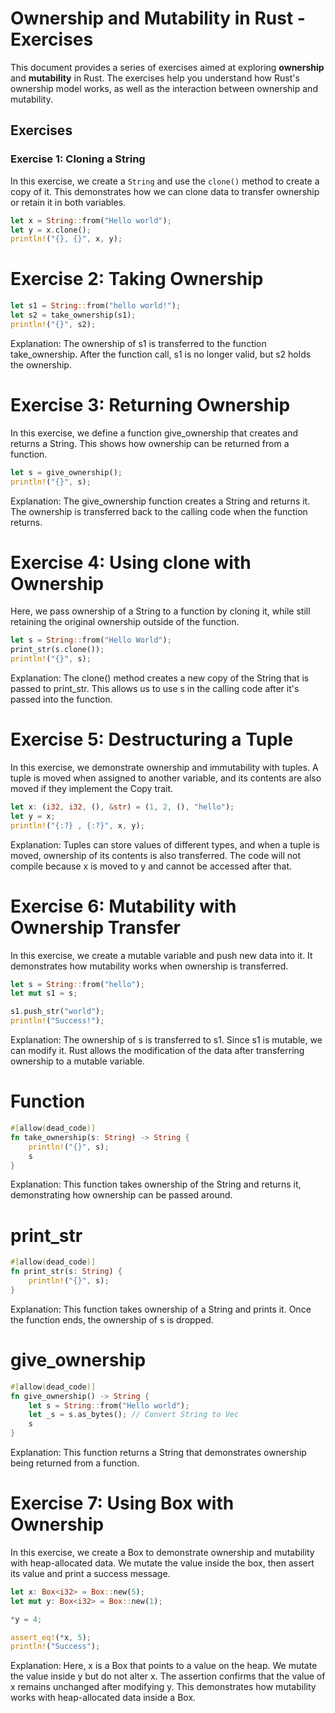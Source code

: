 # Ownership and Mutability in Rust - Exercises

This document provides a series of exercises aimed at exploring **ownership** and **mutability** in Rust. The exercises help you understand how Rust's ownership model works, as well as the interaction between ownership and mutability.

## Exercises

### Exercise 1: Cloning a String
In this exercise, we create a `String` and use the `clone()` method to create a copy of it. This demonstrates how we can clone data to transfer ownership or retain it in both variables.

```rust
let x = String::from("Hello world");
let y = x.clone();
println!("{}, {}", x, y);
```

# Exercise 2: Taking Ownership
```rust
let s1 = String::from("hello world!");
let s2 = take_ownership(s1);
println!("{}", s2);
```
Explanation: The ownership of s1 is transferred to the function take_ownership. After the function call, s1 is no longer valid, but s2 holds the ownership.

# Exercise 3: Returning Ownership

In this exercise, we define a function give_ownership that creates and returns a String. This shows how ownership can be returned from a function.

```rust
let s = give_ownership();
println!("{}", s);
```
Explanation: The give_ownership function creates a String and returns it. The ownership is transferred back to the calling code when the function returns.

# Exercise 4: Using clone with Ownership

Here, we pass ownership of a String to a function by cloning it, while still retaining the original ownership outside of the function.

```rust
let s = String::from("Hello World");
print_str(s.clone());
println!("{}", s);
```
Explanation: The clone() method creates a new copy of the String that is passed to print_str. This allows us to use s in the calling code after it's passed into the function.

# Exercise 5: Destructuring a Tuple
In this exercise, we demonstrate ownership and immutability with tuples. A tuple is moved when assigned to another variable, and its contents are also moved if they implement the Copy trait.

```rust
let x: (i32, i32, (), &str) = (1, 2, (), "hello");
let y = x;
println!("{:?} , {:?}", x, y);
```
Explanation: Tuples can store values of different types, and when a tuple is moved, ownership of its contents is also transferred. The code will not compile because x is moved to y and cannot be accessed after that.

# Exercise 6: Mutability with Ownership Transfer

In this exercise, we create a mutable variable and push new data into it. It demonstrates how mutability works when ownership is transferred.

```rust
let s = String::from("hello");
let mut s1 = s;

s1.push_str("world");
println!("Success!");
```
Explanation: The ownership of s is transferred to s1. Since s1 is mutable, we can modify it. Rust allows the modification of the data after transferring ownership to a mutable variable.

# Function

```rust
#[allow(dead_code)]
fn take_ownership(s: String) -> String {
    println!("{}", s);
    s
}
```
Explanation: This function takes ownership of the String and returns it, demonstrating how ownership can be passed around.

# print_str
```rust
#[allow(dead_code)]
fn print_str(s: String) {
    println!("{}", s);
}
```
Explanation: This function takes ownership of a String and prints it. Once the function ends, the ownership of s is dropped.

# give_ownership

```rust 
#[allow(dead_code)]
fn give_ownership() -> String {
    let s = String::from("Hello world");
    let _s = s.as_bytes(); // Convert String to Vec
    s
}
```
Explanation: This function returns a String that demonstrates ownership being returned from a function.

# Exercise 7: Using Box with Ownership

In this exercise, we create a Box<i32> to demonstrate ownership and mutability with heap-allocated data. We mutate the value inside the box, then assert its value and print a success message.

```rust
let x: Box<i32> = Box::new(5);
let mut y: Box<i32> = Box::new(1);

*y = 4;

assert_eq!(*x, 5);
println!("Success");
```
Explanation: Here, x is a Box<i32> that points to a value on the heap. We mutate the value inside y but do not alter x. The assertion confirms that the value of x remains unchanged after modifying y. This demonstrates how mutability works with heap-allocated data inside a Box.
